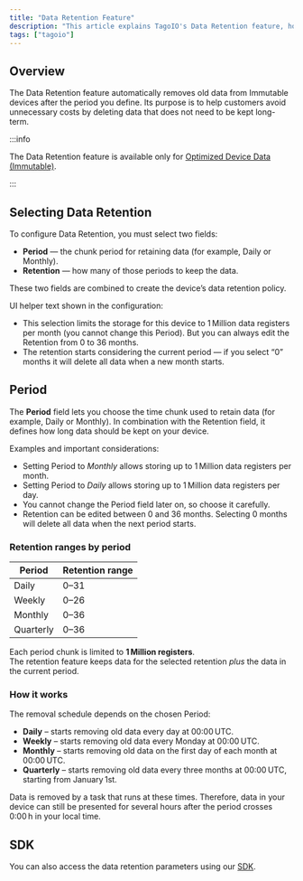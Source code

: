 ```yaml
---
title: "Data Retention Feature"
description: "This article explains TagoIO's Data Retention feature, how to configure its Period and Retention fields, and important limits and behaviors to consider when using Immutable (optimized) device data."
tags: ["tagoio"]
---
```


## Overview

The Data Retention feature automatically removes old data from Immutable devices
after the period you define. Its purpose is to help customers avoid unnecessary
costs by deleting data that does not need to be kept long-term.

:::info

The Data Retention feature is available only for
[Optimized Device Data (Immutable)](/docs/tagoio/devices/).

:::

## Selecting Data Retention

To configure Data Retention, you must select two fields:

- **Period** — the chunk period for retaining data (for example, Daily or
  Monthly).
- **Retention** — how many of those periods to keep the data.

These two fields are combined to create the device’s data retention policy.

<!-- Image placeholder removed for build -->

UI helper text shown in the configuration:

- This selection limits the storage for this device to 1 Million data registers
  per month (you cannot change this Period). But you can always edit the
  Retention from 0 to 36 months.
- The retention starts considering the current period — if you select “0” months
  it will delete all data when a new month starts.

## Period

The **Period** field lets you choose the time chunk used to retain data (for
example, Daily or Monthly). In combination with the Retention field, it defines
how long data should be kept on your device.

Examples and important considerations:

- Setting Period to _Monthly_ allows storing up to 1 Million data registers per
  month.
- Setting Period to _Daily_ allows storing up to 1 Million data registers per
  day.
- You cannot change the Period field later on, so choose it carefully.
- Retention can be edited between 0 and 36 months. Selecting 0 months will
  delete all data when the next period starts.

### Retention ranges by period

| Period    | Retention range |
| --------- | --------------- |
| Daily     | 0–31            |
| Weekly    | 0–26            |
| Monthly   | 0–36            |
| Quarterly | 0–36            |

Each period chunk is limited to **1 Million registers**.\
The retention feature keeps data for the selected retention _plus_ the data in
the current period.

### How it works

The removal schedule depends on the chosen Period:

- **Daily** – starts removing old data every day at 00:00 UTC.
- **Weekly** – starts removing old data every Monday at 00:00 UTC.
- **Monthly** – starts removing old data on the first day of each month at
  00:00 UTC.
- **Quarterly** – starts removing old data every three months at 00:00 UTC,
  starting from January 1st.

Data is removed by a task that runs at these times. Therefore, data in your
device can still be presented for several hours after the period crosses 0:00 h
in your local time.

## SDK

You can also access the data retention parameters using our
[SDK](https://js.sdk.tago.io/classes/_internal_.Devices.html#create).
